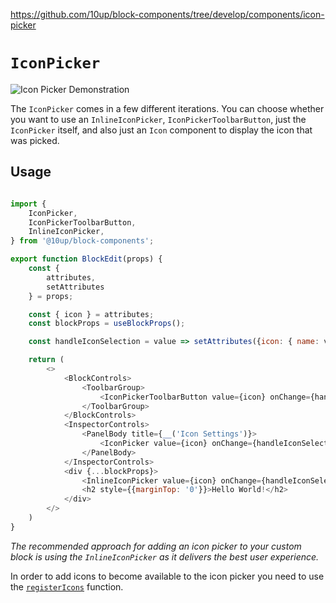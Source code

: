 https://github.com/10up/block-components/tree/develop/components/icon-picker

# `IconPicker`

![Icon Picker Demonstration](../../images/icon-picker.gif)

The `IconPicker` comes in a few different iterations. You can choose whether you want to use an `InlineIconPicker`, `IconPickerToolbarButton`, just the `IconPicker` itself, and also just an `Icon` component to display the icon that was picked.

## Usage

```js

import {
    IconPicker,
    IconPickerToolbarButton,
    InlineIconPicker,
} from '@10up/block-components';

export function BlockEdit(props) {
    const {
        attributes,
        setAttributes
    } = props;

    const { icon } = attributes;
    const blockProps = useBlockProps();

    const handleIconSelection = value => setAttributes({icon: { name: value.name, iconSet: value.iconSet }});

    return (
        <>
            <BlockControls>
                <ToolbarGroup>
                    <IconPickerToolbarButton value={icon} onChange={handleIconSelection} />
                </ToolbarGroup>
            </BlockControls>
            <InspectorControls>
                <PanelBody title={__('Icon Settings')}>
                    <IconPicker value={icon} onChange={handleIconSelection} />
                </PanelBody>
            </InspectorControls>
            <div {...blockProps}>
                <InlineIconPicker value={icon} onChange={handleIconSelection} className="icon-preview"/>
                <h2 style={{marginTop: '0'}}>Hello World!</h2>
            </div>
        </>
    )
}
```

_The recommended approach for adding an icon picker to your custom block is using the `InlineIconPicker` as it delivers the best user experience._

In order to add icons to become available to the icon picker you need to use the [`registerIcons`](../../api/register-icons/) function.
